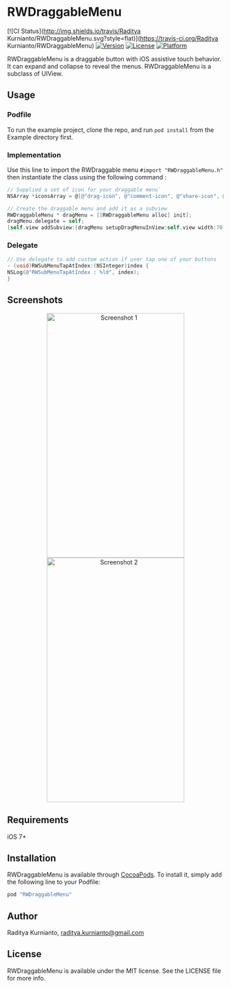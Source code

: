 # RWDraggableMenu

[![CI Status](http://img.shields.io/travis/Raditya Kurnianto/RWDraggableMenu.svg?style=flat)](https://travis-ci.org/Raditya Kurnianto/RWDraggableMenu)
[![Version](https://img.shields.io/cocoapods/v/RWDraggableMenu.svg?style=flat)](http://cocoapods.org/pods/RWDraggableMenu)
[![License](https://img.shields.io/cocoapods/l/RWDraggableMenu.svg?style=flat)](http://cocoapods.org/pods/RWDraggableMenu)
[![Platform](https://img.shields.io/cocoapods/p/RWDraggableMenu.svg?style=flat)](http://cocoapods.org/pods/RWDraggableMenu)


RWDraggableMenu is a draggable button with iOS assistive touch behavior. It can expand and collapse to reveal the menus. RWDraggableMenu is a subclass of UIView.

## Usage

### Podfile
To run the example project, clone the repo, and run `pod install` from the Example directory first.

### Implementation
Use this line to import the RWDraggable menu `#import "RWDraggableMenu.h"` then instantiate the class using the following command :

```objective-c
// Supplied a set of icon for your draggable menu`
NSArray *iconsArray = @[@"drag-icon", @"comment-icon", @"share-icon", @"copy-icon", @"bookmark-icon"];`

// Create the draggable menu and add it as a subview
RWDraggableMenu * dragMenu = [[RWDraggableMenu alloc] init];
dragMenu.delegate = self;
[self.view addSubview:[dragMenu setupDragMenuInView:self.view width:70 height:70 backgroundColorRed:51/255.0 green:102/255.0 blue:153/255.0 alpha:0.5 icons:iconsArray]];
```
### Delegate

```objective-c
// Use delegate to add custom action if user tap one of your buttons
- (void)RWSubMenuTapAtIndex:(NSInteger)index {
NSLog(@"RWSubMenuTapAtIndex : %ld", index);
}
```

## Screenshots

<p align="center" >
<img src="https://github.com/radityaK/RWDraggableMenu/blob/master/Simulator%20Screen%20Shot%20Dec%2020%2C%202016%2C%201.44.34%20PM.png" width=320 height=569 alt="Screenshot 1" title="Screenshot 1">
<img src="https://github.com/radityaK/RWDraggableMenu/blob/master/Simulator%20Screen%20Shot%20Dec%2020%2C%202016%2C%201.44.38%20PM.png" width=320 height=569 alt="Screenshot 2" title="Screenshot 2">
</p>

## Requirements

iOS 7+

## Installation

RWDraggableMenu is available through [CocoaPods](http://cocoapods.org). To install
it, simply add the following line to your Podfile:

```ruby
pod "RWDraggableMenu"
```

## Author

Raditya Kurnianto, raditya.kurnianto@gmail.com

## License

RWDraggableMenu is available under the MIT license. See the LICENSE file for more info.
